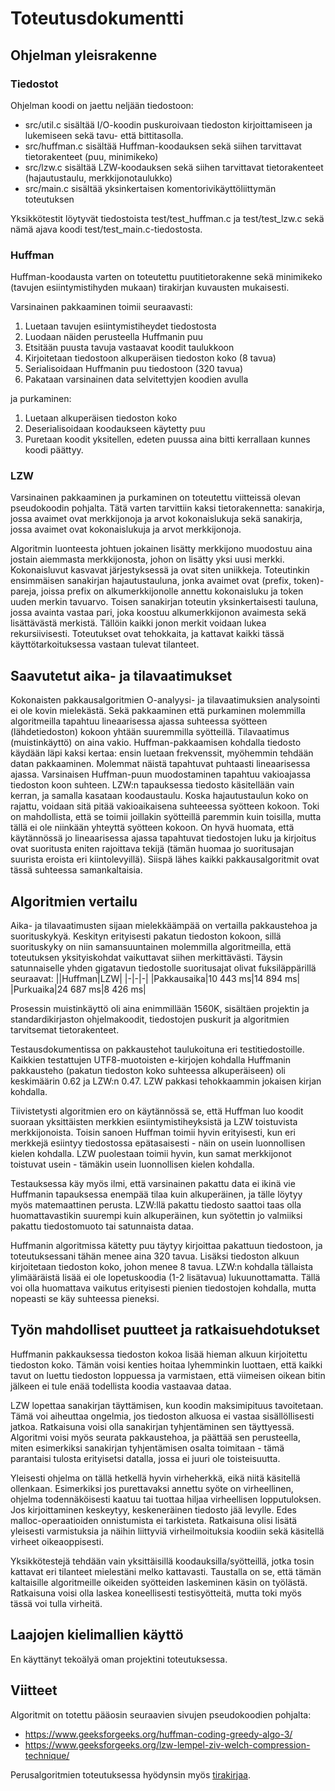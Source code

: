 # Toteutusdokumentti
## Ohjelman yleisrakenne
### Tiedostot
Ohjelman koodi on jaettu neljään tiedostoon:
* src/util.c sisältää I/O-koodin puskuroivaan tiedoston kirjoittamiseen ja lukemiseen sekä tavu- että bittitasolla.
* src/huffman.c sisältää Huffman-koodauksen sekä siihen tarvittavat tietorakenteet (puu, minimikeko)
* src/lzw.c sisältää LZW-koodauksen sekä siihen tarvittavat tietorakenteet (hajautustaulu, merkkijonotaulukko)
* src/main.c sisältää yksinkertaisen komentorivikäyttöliittymän toteutuksen

Yksikkötestit löytyvät tiedostoista test/test_huffman.c ja test/test_lzw.c sekä nämä ajava koodi test/test_main.c-tiedostosta.

### Huffman
Huffman-koodausta varten on toteutettu puutitietorakenne sekä minimikeko (tavujen esiintymistihyden mukaan) tirakirjan kuvausten mukaisesti.

Varsinainen pakkaaminen toimii seuraavasti:
1. Luetaan tavujen esiintymistiheydet tiedostosta
2. Luodaan näiden perusteella Huffmanin puu
3. Etsitään puusta tavuja vastaavat koodit taulukkoon
4. Kirjoitetaan tiedostoon alkuperäisen tiedoston koko (8 tavua)
5. Serialisoidaan Huffmanin puu tiedostoon (320 tavua)
6. Pakataan varsinainen data selvitettyjen koodien avulla

ja purkaminen:
1. Luetaan alkuperäisen tiedoston koko
2. Deserialisoidaan koodaukseen käytetty puu
3. Puretaan koodit yksitellen, edeten puussa aina bitti kerrallaan kunnes koodi päättyy.

### LZW
Varsinainen pakkaaminen ja purkaminen on toteutettu viitteissä olevan pseudokoodin pohjalta. Tätä varten tarvittiin kaksi tietorakennetta: sanakirja, jossa avaimet ovat merkkijonoja ja arvot kokonaislukuja sekä sanakirja, jossa avaimet ovat kokonaislukuja ja arvot merkkijonoja.

Algoritmin luonteesta johtuen jokainen lisätty merkkijono muodostuu aina jostain aiemmasta merkkijonosta, johon on lisätty yksi uusi merkki. Kokonaisluvut kasvavat järjestyksessä ja ovat siten uniikkeja. Toteutinkin ensimmäisen sanakirjan hajautustauluna, jonka avaimet ovat (prefix, token)-pareja, joissa prefix on alkumerkkijonolle annettu kokonaisluku ja token uuden merkin tavuarvo. Toisen sanakirjan toteutin yksinkertaisesti tauluna, jossa avainta vastaa pari, joka koostuu alkumerkkijonon avaimesta sekä lisättävästä merkistä. Tällöin kaikki jonon merkit voidaan lukea rekursiivisesti. Toteutukset ovat tehokkaita, ja kattavat kaikki tässä käyttötarkoituksessa vastaan tulevat tilanteet.

## Saavutetut aika- ja tilavaatimukset
Kokonaisten pakkausalgoritmien O-analyysi- ja tilavaatimuksien analysointi ei ole kovin mielekästä. Sekä pakkaaminen että purkaminen molemmilla algoritmeilla tapahtuu lineaarisessa ajassa suhteessa syötteen (lähdetiedoston) kokoon yhtään suuremmilla syötteillä. Tilavaatimus (muistinkäyttö) on aina vakio. Huffman-pakkaamisen kohdalla tiedosto käydään läpi kaksi kertaa: ensin luetaan frekvenssit, myöhemmin tehdään datan pakkaaminen. Molemmat näistä tapahtuvat puhtaasti lineaarisessa ajassa. Varsinaisen Huffman-puun muodostaminen tapahtuu vakioajassa tiedoston koon suhteen. LZW:n tapauksessa tiedosto käsitellään vain kerran, ja samalla kasataan koodaustaulu. Koska hajautustaulun koko on rajattu, voidaan sitä pitää vakioaikaisena suhteeessa syötteen kokoon. Toki on mahdollista, että se toimii joillakin syötteillä paremmin kuin toisilla, mutta tällä ei ole niinkään yhteyttä syötteen kokoon. On hyvä huomata, että käytännössä jo lineaarisessa ajassa tapahtuvat tiedostojen luku ja kirjoitus ovat suoritusta eniten rajoittava tekijä (tämän huomaa jo suoritusajan suurista eroista eri kiintolevyillä). Siispä lähes kaikki pakkausalgoritmit ovat tässä suhteessa samankaltaisia.

## Algoritmien vertailu
Aika- ja tilavaatimusten sijaan mielekkäämpää on vertailla pakkaustehoa ja suorituskykyä. Keskityn erityisesti pakatun tiedoston kokoon, sillä suorituskyky on niin samansuuntainen molemmilla algoritmeilla, että toteutuksen yksityiskohdat vaikuttavat siihen merkittävästi. Täysin satunnaiselle yhden gigatavun tiedostolle suoritusajat olivat fuksiläppärillä seuraavat:
||Huffman|LZW|
|-|-|-|
|Pakkausaika|10 443 ms|14 894 ms|
|Purkuaika|24 687 ms|8 426 ms|

Prosessin muistinkäyttö oli aina enimmillään 1560K, sisältäen projektin ja standardikirjaston ohjelmakoodit, tiedostojen puskurit ja algoritmien tarvitsemat tietorakenteet.

Testausdokumentissa on pakkaustehot taulukoituna eri testitiedostoille. Kaikkien testattujen UTF8-muotoisten e-kirjojen kohdalla Huffmanin pakkausteho (pakatun tiedoston koko suhteessa alkuperäiseen) oli keskimäärin 0.62 ja LZW:n 0.47. LZW pakkasi tehokkaammin jokaisen kirjan kohdalla.

Tiivistetysti algoritmien ero on käytännössä se, että Huffman luo koodit suoraan yksittäisten merkkien esiintymistiheyksistä ja LZW toistuvista merkkijonoista. Toisin sanoen Huffman toimii hyvin erityisesti, kun eri merkkejä esiintyy tiedostossa epätasaisesti - näin on usein luonnollisen kielen kohdalla. LZW puolestaan toimii hyvin, kun samat merkkijonot toistuvat usein - tämäkin usein luonnollisen kielen kohdalla.

Testauksessa käy myös ilmi, että varsinainen pakattu data ei ikinä vie Huffmanin tapauksessa enempää tilaa kuin alkuperäinen, ja tälle löytyy myös matemaattinen perusta. LZW:llä pakattu tiedosto saattoi taas olla huomattavastikin suurempi kuin alkuperäinen, kun syötettin jo valmiiksi pakattu tiedostomuoto tai satunnaista dataa.

Huffmanin algoritmissa kätetty puu täytyy kirjoittaa pakattuun tiedostoon, ja toteutuksessani tähän menee aina 320 tavua. Lisäksi tiedoston alkuun kirjoitetaan tiedoston koko, johon menee 8 tavua. LZW:n kohdalla tällaista ylimääräistä lisää ei ole lopetuskoodia (1-2 lisätavua) lukuunottamatta. Tällä voi olla huomattava vaikutus erityisesti pienien tiedostojen kohdalla, mutta nopeasti se käy suhteessa pieneksi.

## Työn mahdolliset puutteet ja ratkaisuehdotukset
Huffmanin pakkauksessa tiedoston kokoa lisää hieman alkuun kirjoitettu tiedoston koko. Tämän voisi kenties hoitaa lyhemminkin luottaen, että kaikki tavut on luettu tiedoston loppuessa ja varmistaen, että viimeisen oikean bitin jälkeen ei tule enää todellista koodia vastaavaa dataa.

LZW lopettaa sanakirjan täyttämisen, kun koodin maksimipituus tavoitetaan. Tämä voi aiheuttaa ongelmia, jos tiedoston alkuosa ei vastaa sisällöllisesti jatkoa. Ratkaisuna voisi olla sanakirjan tyhjentäminen sen täyttyessä. Algoritmi voisi myös seurata pakkaustehoa, ja päättää sen perusteella, miten esimerkiksi sanakirjan tyhjentämisen osalta toimitaan - tämä parantaisi tulosta erityisetsi datalla, jossa ei juuri ole toisteisuutta.

Yleisesti ohjelma on tällä hetkellä hyvin virheherkkä, eikä niitä käsitellä ollenkaan. Esimerkiksi jos purettavaksi annettu syöte on virheellinen, ohjelma todennäköisesti kaatuu tai tuottaa hiljaa virheellisen lopputuloksen. Jos kirjoittaminen keskeytyy, keskeneräinen tiedosto jää levylle. Edes malloc-operaatioiden onnistumista ei tarkisteta. Ratkaisuna olisi lisätä yleisesti varmistuksia ja näihin liittyviä virheilmoituksia koodiin sekä käsitellä virheet oikeaoppisesti.

Yksikkötestejä tehdään vain yksittäisillä koodauksilla/syötteillä, jotka tosin kattavat eri tilanteet mielestäni melko kattavasti. Taustalla on se, että tämän kaltaisille algoritmeille oikeiden syötteiden laskeminen käsin on työlästä. Ratkaisuna voisi olla laskea koneellisesti testisyötteitä, mutta toki myös tässä voi tulla virheitä.

## Laajojen kielimallien käyttö
En käyttänyt tekoälyä oman projektini toteutuksessa.

## Viitteet
Algoritmit on totettu pääosin seuraavien sivujen pseudokoodien pohjalta:
* https://www.geeksforgeeks.org/huffman-coding-greedy-algo-3/
* https://www.geeksforgeeks.org/lzw-lempel-ziv-welch-compression-technique/

Perusalgoritmien toteutuksessa hyödynsin myös [tirakirjaa](https://www.cs.helsinki.fi/u/ahslaaks/tirakirja/).